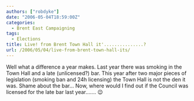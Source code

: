 ```yaml
---
authors: ["robdyke"]
date: "2006-05-04T18:59:00Z"
categories:
  - Brent East Campaigning
tags:
  - Elections
title: Live! from Brent Town Hall it'...............?
url: /2006/05/04/live-from-brent-town-hall-its/
---
```

Well what a difference a year makes. Last year there was smoking in the Town Hall and a late (unlicensed?) bar. This year after two major pieces of legislation (smoking ban and 24h licensing) the Town Hall is not the den it was. Shame about the bar... Now, where would I find out if the Council was licensed for the late bar last year....... 😉